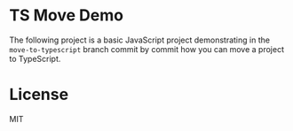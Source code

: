 # TS Move Demo

The following project is a basic JavaScript project demonstrating in the `move-to-typescript` branch commit by commit how you can move a project to TypeScript.

# License

MIT
